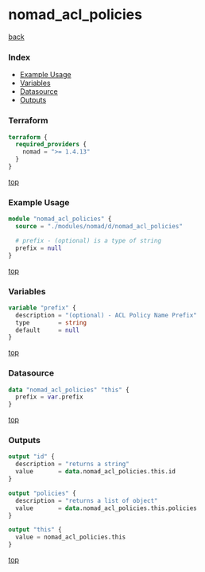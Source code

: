 # nomad_acl_policies

[back](../nomad.md)

### Index

- [Example Usage](#example-usage)
- [Variables](#variables)
- [Datasource](#datasource)
- [Outputs](#outputs)

### Terraform

```terraform
terraform {
  required_providers {
    nomad = ">= 1.4.13"
  }
}
```

[top](#index)

### Example Usage

```terraform
module "nomad_acl_policies" {
  source = "./modules/nomad/d/nomad_acl_policies"

  # prefix - (optional) is a type of string
  prefix = null
}
```

[top](#index)

### Variables

```terraform
variable "prefix" {
  description = "(optional) - ACL Policy Name Prefix"
  type        = string
  default     = null
}
```

[top](#index)

### Datasource

```terraform
data "nomad_acl_policies" "this" {
  prefix = var.prefix
}
```

[top](#index)

### Outputs

```terraform
output "id" {
  description = "returns a string"
  value       = data.nomad_acl_policies.this.id
}

output "policies" {
  description = "returns a list of object"
  value       = data.nomad_acl_policies.this.policies
}

output "this" {
  value = nomad_acl_policies.this
}
```

[top](#index)